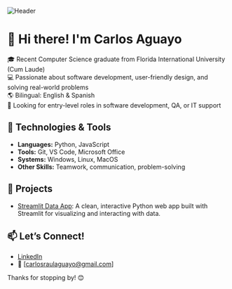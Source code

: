![Header](https://imgur.com/a/o0hQmZq)

# 👋 Hi there! I'm Carlos Aguayo

🎓 Recent Computer Science graduate from Florida International University (Cum Laude)  
💻 Passionate about software development, user-friendly design, and solving real-world problems  
🌎 Bilingual: English & Spanish  
🚀 Looking for entry-level roles in software development, QA, or IT support

## 🔧 Technologies & Tools
- **Languages:** Python, JavaScript  
- **Tools:** Git, VS Code, Microsoft Office  
- **Systems:** Windows, Linux, MacOS  
- **Other Skills:** Teamwork, communication, problem-solving

## 📂 Projects
- [Streamlit Data App](https://github.com/caragu-a/CS-Final-Streamlit-Project): A clean, interactive Python web app built with Streamlit for visualizing and interacting with data.

## 📫 Let’s Connect!
- [LinkedIn](https://www.linkedin.com/in/carlos-aguayo-62808a2a9/)
- 📧 [carlosraulaguayo@gmail.com]

Thanks for stopping by! 😊
